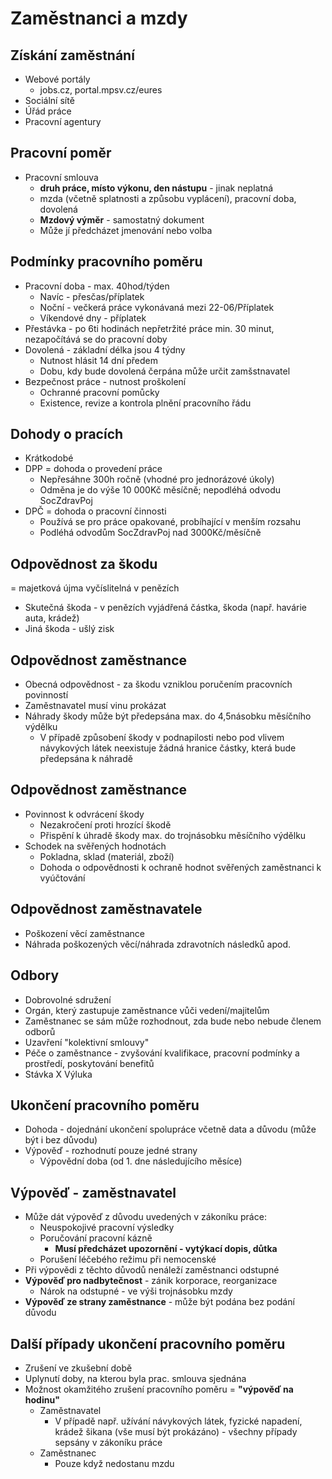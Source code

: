 # Zaměstnanci a mzdy

## Získání zaměstnání

- Webové portály
  - jobs.cz, portal.mpsv.cz/eures
- Sociální sítě
- Úřád práce
- Pracovní agentury

## Pracovní poměr

- Pracovní smlouva
  - **druh práce, místo výkonu, den nástupu** - jinak neplatná
  - mzda (včetně splatnosti a způsobu vyplácení), pracovní doba, dovolená
  - **Mzdový výměr** - samostatný dokument
  - Může jí předcházet jmenování nebo volba

## Podmínky pracovního poměru

- Pracovní doba - max. 40hod/týden
  - Navíc - přesčas/příplatek
  - Noční - večkerá práce vykonávaná mezi 22-06/Příplatek
  - Víkendové dny - příplatek
- Přestávka - po 6ti hodinách nepřetržité práce min. 30 minut, nezapočítává se do pracovní doby
- Dovolená - základní délka jsou 4 týdny
  - Nutnost hlásit 14 dní předem
  - Dobu, kdy bude dovolená čerpána může určit zamšstnavatel
- Bezpečnost práce - nutnost proškolení
  - Ochranné pracovní pomůcky
  - Existence, revize a kontrola plnění pracovního řádu

## Dohody o pracích

- Krátkodobé
- DPP = dohoda o provedení práce
  - Nepřesáhne 300h ročně (vhodné pro jednorázové úkoly)
  - Odměna je do výše 10 000Kč měsíčně; nepodléhá odvodu SocZdravPoj
- DPČ = dohoda o pracovní činnosti
  - Používá se pro práce opakované, probíhající v menším rozsahu
  - Podléhá odvodům SocZdravPoj nad 3000Kč/měsíčně

## Odpovědnost za škodu

= majetková újma vyčíslitelná v penězích

- Skutečná škoda - v penězích vyjádřená částka, škoda (např. havárie auta, krádež)
- Jiná škoda - ušlý zisk

## Odpovědnost zaměstnance

- Obecná odpovědnost - za škodu vzniklou poručením pracovních povinností
- Zaměstnavatel musí vinu prokázat
- Náhrady škody může být předepsána max. do 4,5násobku měsíčního výdělku
  - V případě způsobení škody v podnapilosti nebo pod vlivem návykových látek neexistuje žádná hranice částky, která bude předepsána k náhradě

## Odpovědnost zaměstnance

- Povinnost k odvrácení škody
  - Nezakročení proti hrozící škodě
  - Přispění k úhradě škody max. do trojnásobku měsíčního výdělku
- Schodek na svěřených hodnotách
  - Pokladna, sklad (materiál, zboží)
  - Dohoda o odpovědnosti k ochraně hodnot svěřených zaměstnanci k vyúčtování

## Odpovědnost zaměstnavatele

- Poškození věcí zaměstnance
- Náhrada poškozených věcí/náhrada zdravotních následků apod.

## Odbory

- Dobrovolné sdružení
- Orgán, který zastupuje zaměstnance vůči vedení/majitelům
- Zaměstnanec se sám může rozhodnout, zda bude nebo nebude členem odborů
- Uzavření "kolektivní smlouvy"
- Péče o zaměstnance - zvyšování kvalifikace, pracovní podmínky a prostředí, poskytování benefitů
- Stávka X Výluka

## Ukončení pracovního poměru

- Dohoda - dojednání ukončení spolupráce včetně data a důvodu (může být i bez důvodu)
- Výpověď - rozhodnutí pouze jedné strany
  - Výpovědní doba (od 1. dne následujícího měsíce)

## Výpověď - zaměstnavatel

- Může dát výpověď z důvodu uvedených v zákoníku práce:
  - Neuspokojivé pracovní výsledky
  - Poručování pracovní kázně
    - **Musí předcházet upozornění - vytýkací dopis, důtka**
  - Porušení léčebého režimu při nemocenské
- Při výpovědi z těchto důvodů nenáleží zaměstnanci odstupné
- **Výpověď pro nadbytečnost** - zánik korporace, reorganizace
  - Nárok na odstupné - ve výši trojnásobku mzdy
- **Výpověď ze strany zaměstnance** - může být podána bez podání důvodu

## Další případy ukončení pracovního poměru

- Zrušení ve zkušební době
- Uplynutí doby, na kterou byla prac. smlouva sjednána
- Možnost okamžitého zrušení pracovního poměru = **"výpověď na hodinu"**
  - Zaměstnavatel
    - V případě např. užívání návykových látek, fyzické napadení, krádež šikana (vše musí být prokázáno) - všechny případy sepsány v zákoníku práce
  - Zaměstnanec
    - Pouze když nedostanu mzdu
